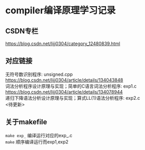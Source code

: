 # compiler编译原理学习记录  
## CSDN专栏  
<https://blog.csdn.net/lijj0304/category_12480839.html>
## 对应链接  
无符号数识别程序: unsigned.cpp  
<https://blog.csdn.net/lijj0304/article/details/134043848>  
词法分析程序设计原理与实现；简单的C语言词法分析程序: exp1.c  
<https://blog.csdn.net/lijj0304/article/details/134078944>  
递归下降语法分析设计原理与实现；算式LL(1)语法分析程序: exp2.c  
<待更新>  
## 关于makefile  
`make exp_` 编译运行对应的exp_.c  
`make` 顺序编译运行而exp1,exp2  
